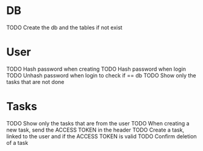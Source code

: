 # DB

TODO Create the db and the tables if not exist

# User

TODO Hash password when creating
TODO Hash password when login
TODO Unhash password when login to check if == db
TODO Show only the tasks that are not done

# Tasks

TODO Show only the tasks that are from the user
TODO When creating a new task, send the ACCESS TOKEN in the header
TODO Create a task, linked to the user and if the ACCESS TOKEN is valid
TODO Confirm deletion of a task
